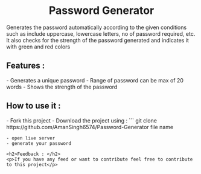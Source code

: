<h1 align='center' >Password Generator</h1>
<p>Generates the password automatically according to the given conditions such as include uppercase, lowercase letters, no of password required, etc. It also checks for the strength of the password generated and indicates it with green and red colors</p>

<h2>Features : </h2>
- Generates a unique password
- Range of password can be max of 20 words
- Shows the strength of the password

<h2>How to use it : </h2>
- Fork this project
- Download the project using : 
  ```
    git clone https://github.com/AmanSingh6574/Password-Generator file name
    
  ```
- open live server
- generate your password

<h2>Feedback : </h2>
<p>If you have any feed or want to contribute feel free to contribute to this project</p>

